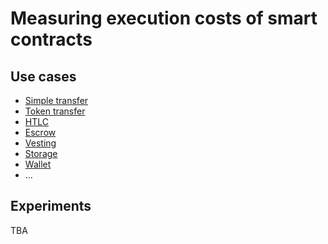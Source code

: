 # Measuring execution costs of smart contracts

## Use cases

- [Simple transfer](contracts/simple_transfer)
- [Token transfer](contracts/token_transfer)
- [HTLC](contracts/htlc)
- [Escrow](contracts/escrow)
- [Vesting](contracts/vesting)
- [Storage](contracts/storage)
- [Wallet](contracts/simple_wallet)
- ...

## Experiments

TBA
